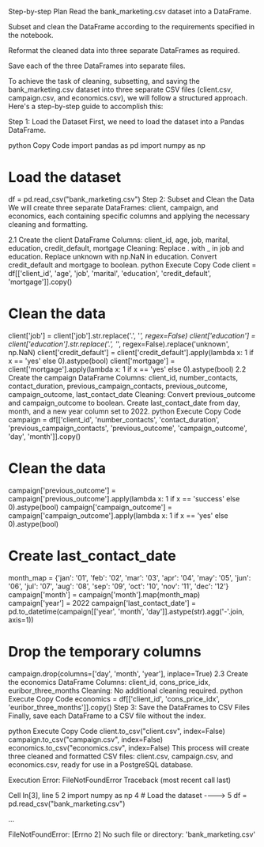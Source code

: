 Step-by-step Plan
Read the bank_marketing.csv dataset into a DataFrame.

Subset and clean the DataFrame according to the requirements specified in the notebook.

Reformat the cleaned data into three separate DataFrames as required.

Save each of the three DataFrames into separate files.

To achieve the task of cleaning, subsetting, and saving the bank_marketing.csv dataset into three separate CSV files (client.csv, campaign.csv, and economics.csv), we will follow a structured approach. Here's a step-by-step guide to accomplish this:

Step 1: Load the Dataset
First, we need to load the dataset into a Pandas DataFrame.

python
Copy Code
import pandas as pd
import numpy as np

# Load the dataset
df = pd.read_csv("bank_marketing.csv")
Step 2: Subset and Clean the Data
We will create three separate DataFrames: client, campaign, and economics, each containing specific columns and applying the necessary cleaning and formatting.

2.1 Create the client DataFrame
Columns: client_id, age, job, marital, education, credit_default, mortgage
Cleaning:
Replace . with _ in job and education.
Replace unknown with np.NaN in education.
Convert credit_default and mortgage to boolean.
python
Execute
Copy Code
client = df[['client_id', 'age', 'job', 'marital', 'education', 'credit_default', 'mortgage']].copy()

# Clean the data
client['job'] = client['job'].str.replace('.', '_', regex=False)
client['education'] = client['education'].str.replace('.', '_', regex=False).replace('unknown', np.NaN)
client['credit_default'] = client['credit_default'].apply(lambda x: 1 if x == 'yes' else 0).astype(bool)
client['mortgage'] = client['mortgage'].apply(lambda x: 1 if x == 'yes' else 0).astype(bool)
2.2 Create the campaign DataFrame
Columns: client_id, number_contacts, contact_duration, previous_campaign_contacts, previous_outcome, campaign_outcome, last_contact_date
Cleaning:
Convert previous_outcome and campaign_outcome to boolean.
Create last_contact_date from day, month, and a new year column set to 2022.
python
Execute
Copy Code
campaign = df[['client_id', 'number_contacts', 'contact_duration', 'previous_campaign_contacts', 'previous_outcome', 'campaign_outcome', 'day', 'month']].copy()

# Clean the data
campaign['previous_outcome'] = campaign['previous_outcome'].apply(lambda x: 1 if x == 'success' else 0).astype(bool)
campaign['campaign_outcome'] = campaign['campaign_outcome'].apply(lambda x: 1 if x == 'yes' else 0).astype(bool)

# Create last_contact_date
month_map = {'jan': '01', 'feb': '02', 'mar': '03', 'apr': '04', 'may': '05', 'jun': '06',
           'jul': '07', 'aug': '08', 'sep': '09', 'oct': '10', 'nov': '11', 'dec': '12'}
campaign['month'] = campaign['month'].map(month_map)
campaign['year'] = 2022
campaign['last_contact_date'] = pd.to_datetime(campaign[['year', 'month', 'day']].astype(str).agg('-'.join, axis=1))

# Drop the temporary columns
campaign.drop(columns=['day', 'month', 'year'], inplace=True)
2.3 Create the economics DataFrame
Columns: client_id, cons_price_idx, euribor_three_months
Cleaning: No additional cleaning required.
python
Execute
Copy Code
economics = df[['client_id', 'cons_price_idx', 'euribor_three_months']].copy()
Step 3: Save the DataFrames to CSV Files
Finally, save each DataFrame to a CSV file without the index.

python
Execute
Copy Code
client.to_csv("client.csv", index=False)
campaign.to_csv("campaign.csv", index=False)
economics.to_csv("economics.csv", index=False)
This process will create three cleaned and formatted CSV files: client.csv, campaign.csv, and economics.csv, ready for use in a PostgreSQL database.

Execution Error: FileNotFoundError                         Traceback (most recent call last)

Cell In[3], line 5
2 import numpy as np
4 # Load the dataset
----> 5 df = pd.read_csv("bank_marketing.csv")

...

FileNotFoundError: [Errno 2] No such file or directory: 'bank_marketing.csv'